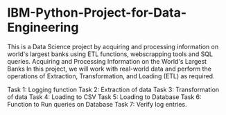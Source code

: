 # IBM-Python-Project-for-Data-Engineering
This is a Data Science project by acquiring and processing information on world's largest banks using ETL functions, webscrapping tools and SQL queries.
Acquiring and Processing Information on the World's Largest Banks
In this project, we will work with real-world data and perform the operations of Extraction, Transformation, and Loading (ETL) as required.

Task 1: Logging function
Task 2: Extraction of data
Task 3: Transformation of data
Task 4: Loading to CSV
Task 5: Loading to Database
Task 6: Function to Run queries on Database
Task 7: Verify log entries.
